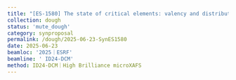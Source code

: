 ```yaml
---
title: "[ES-1580] The state of critical elements: valency and distribution of Ge in colloform sphalerite"
collection: dough
status: 'mute_dough'
category: synproposal
permalink: /dough/2025-06-23-SynES1580
date: 2025-06-23
beamloc: '2025｜ESRF'
beamline: ' ID24-DCM'
method: ID24-DCM｜High Brilliance microXAFS
---
```

